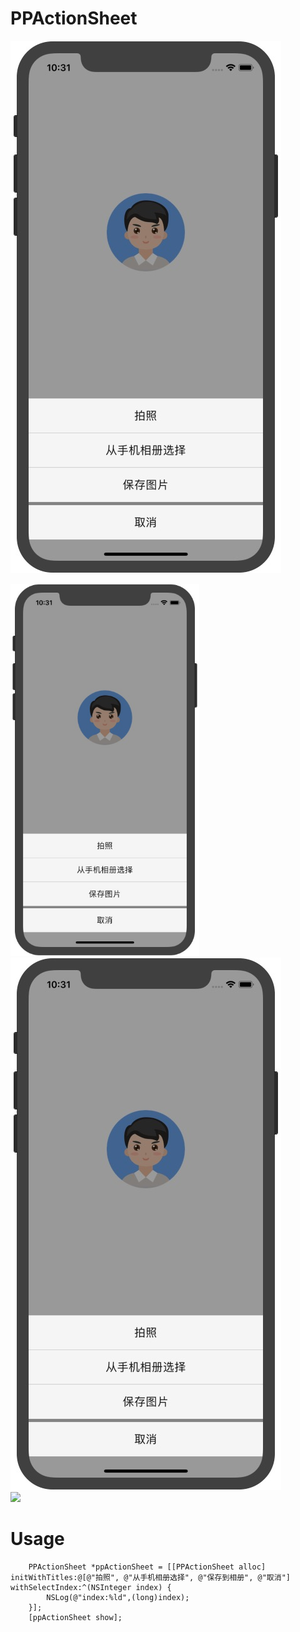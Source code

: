# PPActionSheet
![](https://github.com/royblog/PPActionSheet/blob/master/Source/snapshoot.jpeg)

<img src="https://github.com/royblog/PPActionSheet/blob/master/Source/snapshoot.jpeg" width = 60% height = 60% align=“middle”/>

<div style="align: center">
<img src="https://github.com/royblog/PPActionSheet/blob/master/Source/snapshoot.jpeg"/>
</div>

<div style="align: center">
<img src="http://upload-images.jianshu.io/upload_images/2182065-91ff11ffeb37cff2.png?imageMogr2/auto-orient/strip%7CimageView2/2/w/1240"/>
</div>


# Usage
```
    PPActionSheet *ppActionSheet = [[PPActionSheet alloc] initWithTitles:@[@"拍照", @"从手机相册选择", @"保存到相册", @"取消"] withSelectIndex:^(NSInteger index) {
        NSLog(@"index:%ld",(long)index);
    }];
    [ppActionSheet show];
```
